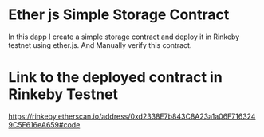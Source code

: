 # Ether js Simple Storage Contract

In this dapp I create a simple storage contract and deploy it in Rinkeby testnet using ether.js.
And Manually verify this contract.

# Link to the deployed contract in Rinkeby Testnet

https://rinkeby.etherscan.io/address/0xd2338E7b843C8A23a1a06F7163249C5F616eA659#code